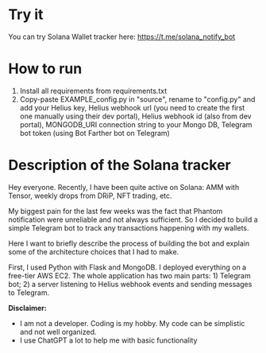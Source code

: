 # Try it
You can try Solana Wallet tracker here: https://t.me/solana_notify_bot

# How to run
1. Install all requirements from requirements.txt
2. Copy-paste EXAMPLE_config.py in "source", rename to "config.py" and add your Helius key, Helius webhook url (you need to create the first one manually using their dev portal), Helius webhook id (also from dev portal), MONGODB_URI connection string to your Mongo DB, Telegram bot token (using Bot Farther bot on Telegram)

# Description of the Solana tracker

Hey everyone. Recently, I have been quite active on Solana: AMM with Tensor, weekly drops from DRiP, NFT trading, etc. 

My biggest pain for the last few weeks was the fact that Phantom notification were unreliable and not always sufficient. So I decided to build a simple Telegram bot to track any transactions happening with my wallets.

Here I want to briefly describe the process of building the bot and explain some of the architecture choices that I had to make.

First, I used Python with Flask and MongoDB. I deployed everything on a free-tier AWS EC2. The whole application has two main parts: 1) Telegram bot; 2) a server listening to Helius webhook events and sending messages to Telegram.

**Disclaimer:**

- I am not a developer. Coding is my hobby. My code can be simplistic and not well organized.
- I use ChatGPT a lot to help me with basic functionality
